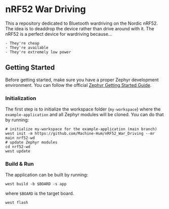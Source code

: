 # nRF52 War Driving
This a repository dedicated to Bluetooth wardriving on the Nordic nRF52. The
idea is to deaddrop the device rather than drive around with it. The nRF52 is a
perfect device for wardriving because...  

    - They're cheap
    - They're available
    - They're extremely low power

## Getting Started
Before getting started, make sure you have a proper Zephyr development
environment. You can follow the official
[Zephyr Getting Started Guide](https://docs.zephyrproject.org/latest/getting_started/index.html).

### Initialization
The first step is to initialize the workspace folder (``my-workspace``) where
the ``example-application`` and all Zephyr modules will be cloned. You can do
that by running:

```shell
# initialize my-workspace for the example-application (main branch)
west init -m https://github.com/Machine-Hum/nRF52_War_Driving --mr main nrf52-wd
# update Zephyr modules
cd nrf52-wd
west update
```

### Build & Run
The application can be built by running:

```shell
west build -b $BOARD -s app
```
where `$BOARD` is the target board. 

```shell
west flash
```
